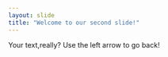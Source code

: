 ```yaml
---
layout: slide
title: "Welcome to our second slide!"
---
```

Your text,really?
Use the left arrow to go back!
